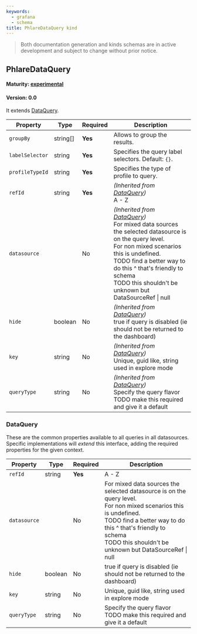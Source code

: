 ```yaml
---
keywords:
  - grafana
  - schema
title: PhlareDataQuery kind
---
```

> Both documentation generation and kinds schemas are in active development and subject to change without prior notice.

## PhlareDataQuery

#### Maturity: [experimental](../../../maturity/#experimental)
#### Version: 0.0



It extends [DataQuery](#dataquery).

| Property        | Type     | Required | Description                                                                                                                                                                                                                                                                                            |
|-----------------|----------|----------|--------------------------------------------------------------------------------------------------------------------------------------------------------------------------------------------------------------------------------------------------------------------------------------------------------|
| `groupBy`       | string[] | **Yes**  | Allows to group the results.                                                                                                                                                                                                                                                                           |
| `labelSelector` | string   | **Yes**  | Specifies the query label selectors. Default: `{}`.                                                                                                                                                                                                                                                    |
| `profileTypeId` | string   | **Yes**  | Specifies the type of profile to query.                                                                                                                                                                                                                                                                |
| `refId`         | string   | **Yes**  | *(Inherited from [DataQuery](#dataquery))*<br/>A - Z                                                                                                                                                                                                                                                   |
| `datasource`    |          | No       | *(Inherited from [DataQuery](#dataquery))*<br/>For mixed data sources the selected datasource is on the query level.<br/>For non mixed scenarios this is undefined.<br/>TODO find a better way to do this ^ that's friendly to schema<br/>TODO this shouldn't be unknown but DataSourceRef &#124; null |
| `hide`          | boolean  | No       | *(Inherited from [DataQuery](#dataquery))*<br/>true if query is disabled (ie should not be returned to the dashboard)                                                                                                                                                                                  |
| `key`           | string   | No       | *(Inherited from [DataQuery](#dataquery))*<br/>Unique, guid like, string used in explore mode                                                                                                                                                                                                          |
| `queryType`     | string   | No       | *(Inherited from [DataQuery](#dataquery))*<br/>Specify the query flavor<br/>TODO make this required and give it a default                                                                                                                                                                              |

### DataQuery

These are the common properties available to all queries in all datasources.
Specific implementations will *extend* this interface, adding the required
properties for the given context.

| Property     | Type    | Required | Description                                                                                                                                                                                                                                             |
|--------------|---------|----------|---------------------------------------------------------------------------------------------------------------------------------------------------------------------------------------------------------------------------------------------------------|
| `refId`      | string  | **Yes**  | A - Z                                                                                                                                                                                                                                                   |
| `datasource` |         | No       | For mixed data sources the selected datasource is on the query level.<br/>For non mixed scenarios this is undefined.<br/>TODO find a better way to do this ^ that's friendly to schema<br/>TODO this shouldn't be unknown but DataSourceRef &#124; null |
| `hide`       | boolean | No       | true if query is disabled (ie should not be returned to the dashboard)                                                                                                                                                                                  |
| `key`        | string  | No       | Unique, guid like, string used in explore mode                                                                                                                                                                                                          |
| `queryType`  | string  | No       | Specify the query flavor<br/>TODO make this required and give it a default                                                                                                                                                                              |


